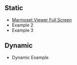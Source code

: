 ## Static

- [Marmoset Viewer Full Screen](./static/marmoset/nicole.html)
- Example 2
- Example 3

## Dynamic

- Dynamic Example